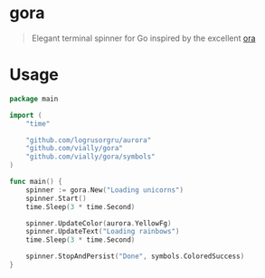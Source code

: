 # gora

> Elegant terminal spinner for Go inspired by the excellent [ora](https://github.com/sindresorhus/ora)

# Usage

```go
package main

import (
    "time"

    "github.com/logrusorgru/aurora"
    "github.com/vially/gora"
    "github.com/vially/gora/symbols"
)

func main() {
    spinner := gora.New("Loading unicorns")
    spinner.Start()
    time.Sleep(3 * time.Second)

    spinner.UpdateColor(aurora.YellowFg)
    spinner.UpdateText("Loading rainbows")
    time.Sleep(3 * time.Second)

    spinner.StopAndPersist("Done", symbols.ColoredSuccess)
}
```
